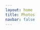 ```yaml
---
layout: home
title: Photos
navbar: false
---
```



<script setup>


import { useData } from 'vitepress'
const { theme, page, frontmatter } = useData()

import Portfolio from './portfolio/Portfolio.vue'

const imagePath = '/images/'

const config = {
    active: "photos",
  content: {
  }

}

</script>

<Portfolio :info="theme.info" :config="config"/>